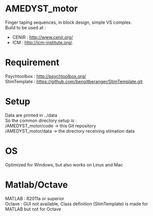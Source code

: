# AMEDYST_motor
Finger taping sequences, in block design, simple VS complex.  
Build to be used at :
- CENIR : http://www.cenir.org/
- ICM : http://icm-institute.org/.

# Requirement
Psychtoolbox : http://psychtoolbox.org/  
StimTemplate : https://github.com/benoitberanger/StimTemplate.git  

# Setup
Data are printed in ../data  
So the common directory setup is :  
/AMEDYST_motor/code -> this Git repository  
/AMEDYST_motor/data -> the directory receiving stimation data  

# OS
Optimized for Windows, but also works on Linux and Mac  

# Matlab/Octave
MATLAB  : R2011a or superior  
Octave  : GUI not available, Class definition (StimTemplate) is made for MATLAB but not for Octave  
